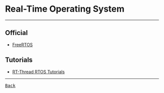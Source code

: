 # Real-Time Operating System

---

## Official

- [FreeRTOS](https://www.freertos.org/Documentation/00-Overview)

## Tutorials

- [RT-Thread RTOS Tutorials](https://embetronicx.com/rt-thread-rtos-tutorials/)

---

[<kbd> Back </kbd>](./../readme.md)
